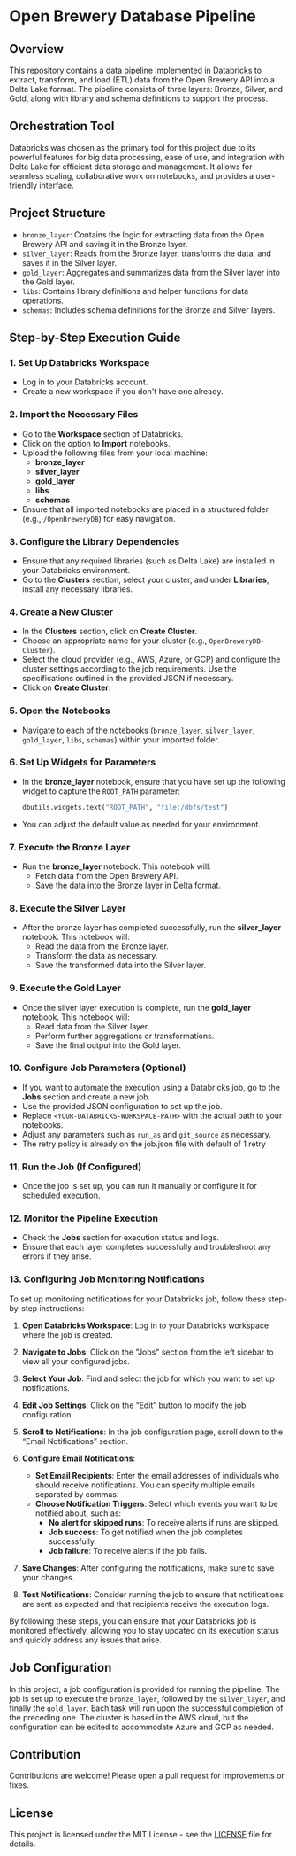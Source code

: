 # Open Brewery Database Pipeline

## Overview
This repository contains a data pipeline implemented in Databricks to extract, transform, and load (ETL) data from the Open Brewery API into a Delta Lake format. The pipeline consists of three layers: Bronze, Silver, and Gold, along with library and schema definitions to support the process.

## Orchestration Tool
Databricks was chosen as the primary tool for this project due to its powerful features for big data processing, ease of use, and integration with Delta Lake for efficient data storage and management. It allows for seamless scaling, collaborative work on notebooks, and provides a user-friendly interface.

## Project Structure
- `bronze_layer`: Contains the logic for extracting data from the Open Brewery API and saving it in the Bronze layer.
- `silver_layer`: Reads from the Bronze layer, transforms the data, and saves it in the Silver layer.
- `gold_layer`: Aggregates and summarizes data from the Silver layer into the Gold layer.
- `libs`: Contains library definitions and helper functions for data operations.
- `schemas`: Includes schema definitions for the Bronze and Silver layers.

## Step-by-Step Execution Guide

### 1. Set Up Databricks Workspace
   - Log in to your Databricks account.
   - Create a new workspace if you don't have one already.

### 2. Import the Necessary Files
   - Go to the **Workspace** section of Databricks.
   - Click on the option to **Import** notebooks.
   - Upload the following files from your local machine:
     - **bronze_layer**
     - **silver_layer**
     - **gold_layer**
     - **libs**
     - **schemas**
   - Ensure that all imported notebooks are placed in a structured folder (e.g., `/OpenBreweryDB`) for easy navigation.

### 3. Configure the Library Dependencies
   - Ensure that any required libraries (such as Delta Lake) are installed in your Databricks environment.
   - Go to the **Clusters** section, select your cluster, and under **Libraries**, install any necessary libraries.

### 4. Create a New Cluster
   - In the **Clusters** section, click on **Create Cluster**.
   - Choose an appropriate name for your cluster (e.g., `OpenBreweryDB-Cluster`).
   - Select the cloud provider (e.g., AWS, Azure, or GCP) and configure the cluster settings according to the job requirements. Use the specifications outlined in the provided JSON if necessary.
   - Click on **Create Cluster**.

### 5. Open the Notebooks
   - Navigate to each of the notebooks (`bronze_layer`, `silver_layer`, `gold_layer`, `libs`, `schemas`) within your imported folder.

### 6. Set Up Widgets for Parameters
   - In the **bronze_layer** notebook, ensure that you have set up the following widget to capture the `ROOT_PATH` parameter:
     ```python
     dbutils.widgets.text("ROOT_PATH", "file:/dbfs/test")
     ```
   - You can adjust the default value as needed for your environment.

### 7. Execute the Bronze Layer
   - Run the **bronze_layer** notebook. This notebook will:
     - Fetch data from the Open Brewery API.
     - Save the data into the Bronze layer in Delta format.

### 8. Execute the Silver Layer
   - After the bronze layer has completed successfully, run the **silver_layer** notebook. This notebook will:
     - Read the data from the Bronze layer.
     - Transform the data as necessary.
     - Save the transformed data into the Silver layer.

### 9. Execute the Gold Layer
   - Once the silver layer execution is complete, run the **gold_layer** notebook. This notebook will:
     - Read data from the Silver layer.
     - Perform further aggregations or transformations.
     - Save the final output into the Gold layer.

### 10. Configure Job Parameters (Optional)
   - If you want to automate the execution using a Databricks job, go to the **Jobs** section and create a new job.
   - Use the provided JSON configuration to set up the job.
   - Replace `<YOUR-DATABRICKS-WORKSPACE-PATH>` with the actual path to your notebooks.
   - Adjust any parameters such as `run_as` and `git_source` as necessary.
   - The retry policy is already on the job.json file with default of 1 retry

### 11. Run the Job (If Configured)
   - Once the job is set up, you can run it manually or configure it for scheduled execution.

### 12. Monitor the Pipeline Execution
   - Check the **Jobs** section for execution status and logs.
   - Ensure that each layer completes successfully and troubleshoot any errors if they arise.

### 13. Configuring Job Monitoring Notifications

To set up monitoring notifications for your Databricks job, follow these step-by-step instructions:

1. **Open Databricks Workspace**: Log in to your Databricks workspace where the job is created.

2. **Navigate to Jobs**: Click on the "Jobs" section from the left sidebar to view all your configured jobs.

3. **Select Your Job**: Find and select the job for which you want to set up notifications.

4. **Edit Job Settings**: Click on the “Edit” button to modify the job configuration.

5. **Scroll to Notifications**: In the job configuration page, scroll down to the “Email Notifications” section.

6. **Configure Email Notifications**: 
   - **Set Email Recipients**: Enter the email addresses of individuals who should receive notifications. You can specify multiple emails separated by commas.
   - **Choose Notification Triggers**: Select which events you want to be notified about, such as:
     - **No alert for skipped runs**: To receive alerts if runs are skipped.
     - **Job success**: To get notified when the job completes successfully.
     - **Job failure**: To receive alerts if the job fails.

7. **Save Changes**: After configuring the notifications, make sure to save your changes.

8. **Test Notifications**: Consider running the job to ensure that notifications are sent as expected and that recipients receive the execution logs.

By following these steps, you can ensure that your Databricks job is monitored effectively, allowing you to stay updated on its execution status and quickly address any issues that arise.


## Job Configuration
In this project, a job configuration is provided for running the pipeline. The job is set up to execute the `bronze_layer`, followed by the `silver_layer`, and finally the `gold_layer`. Each task will run upon the successful completion of the preceding one. The cluster is based in the AWS cloud, but the configuration can be edited to accommodate Azure and GCP as needed.


## Contribution

Contributions are welcome! Please open a pull request for improvements or fixes.

## License

This project is licensed under the MIT License - see the [LICENSE](LICENSE) file for details.
